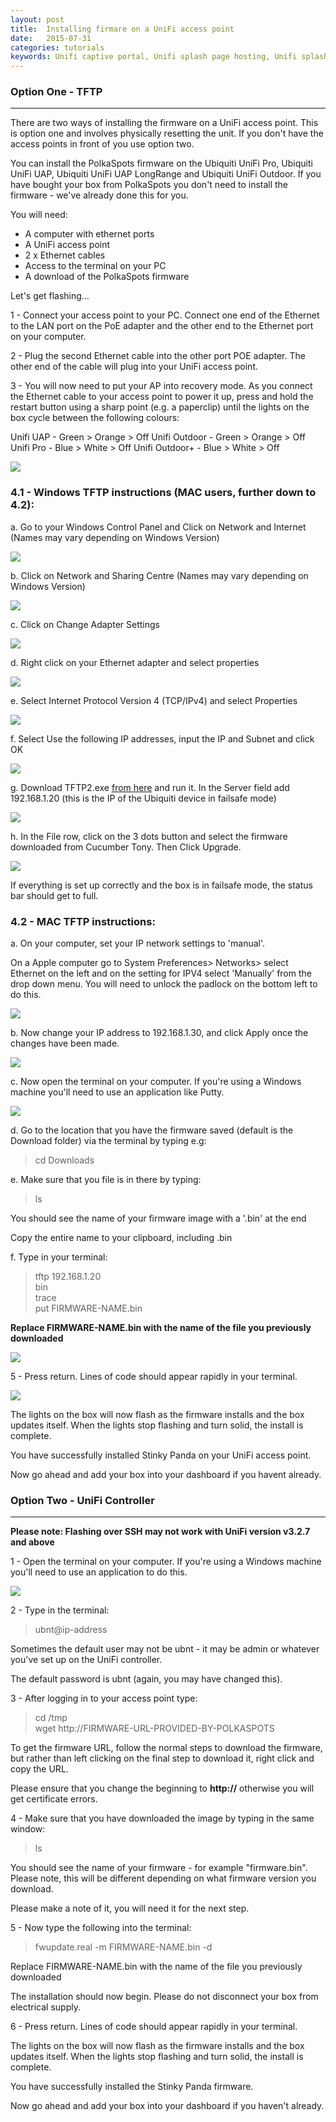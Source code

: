 ```yaml
---
layout: post
title:  Installing firmare on a UniFi access point
date:   2015-07-31
categories: tutorials
keywords: Unifi captive portal, Unifi splash page hosting, Unifi splash page not working, Unifi splash page template, Unifi splash page free, Unifi splash page html, Unifi firmware, OpenWRT, tftp, how to flash Unifi, ssh, ubiquity
---
```


<h3>Option One - TFTP</h3>
<hr>

There are two ways of installing the firmware on a UniFi access point. This is option one and involves physically resetting the unit. If you don't have the access points in front of you use option two.

You can install the PolkaSpots firmware on the Ubiquiti UniFi Pro, Ubiquiti UniFi UAP, Ubiquiti UniFi UAP LongRange and Ubiquiti UniFi Outdoor. If you have bought your box from PolkaSpots you don't need to install the firmware - we've already done this for you.

You will need:
<ul>
<li>A computer with ethernet ports</li>
<li>A UniFi access point</li>
<li>2 x Ethernet cables</li>
<li>Access to the terminal on your PC</li>
<li>A download of the PolkaSpots firmware</li>
</ul>

Let's get flashing...

1 - Connect your access point to your PC. Connect one end of the Ethernet to the LAN port on the PoE adapter and the other end to the Ethernet port on your computer.

2 - Plug the second Ethernet cable into the other port POE adapter. The other end of the cable will plug into your UniFi access point.

3 - You will now need to put your AP into recovery mode. As you connect the Ethernet cable to your access point to power it up, press and hold the restart button using a sharp point (e.g. a paperclip) until the lights on the box cycle between the following colours:

Unifi UAP - Green > Orange > Off
Unifi Outdoor - Green > Orange > Off
Unifi Pro - Blue > White > Off
Unifi Outdoor+ - Blue > White > Off

<div class="text-center">
<img src="/images/community/tutorials/unifi-flash/box-recover.gif">
</div>

<h3>4.1 - Windows TFTP instructions (MAC users, further down to 4.2):</h3>

a. Go to your Windows Control Panel and Click on Network and Internet (Names may vary depending on Windows Version)

<div class="text-center">
<img src="/images/community/tutorials/unifi-flash/control-panel.png">
</div>

b. Click on Network and Sharing Centre (Names may vary depending on Windows Version)

<div class="text-center">
<img src="/images/community/tutorials/unifi-flash/network-sharing.png">
</div>

c. Click on Change Adapter Settings

<div class="text-center">
<img src="/images/community/tutorials/unifi-flash/adapter-settings.png">
</div>

d. Right click on your Ethernet adapter and select properties

<div class="text-center">
<img src="/images/community/tutorials/unifi-flash/ethernet-prop.png">
</div>

e. Select Internet Protocol Version 4 (TCP/IPv4) and select Properties

<div class="text-center">
<img src="/images/community/tutorials/unifi-flash/ip4.png">
</div>

f. Select Use the following IP addresses, input the IP and Subnet and click OK

<div class="text-center">
<img src="/images/community/tutorials/unifi-flash/ip-range.png">
</div>

g. Download TFTP2.exe <a href="https://s3.amazonaws.com/elevio-article-assets/5538eac84ebbe/553a66479bf5a_tftp2.exe">from here</a> and run it. In the Server field add 192.168.1.20 (this is the IP of the Ubiquiti device in failsafe mode)

<div class="text-center">
<img src="/images/community/tutorials/unifi-flash/tftp2.png">
</div>

h. In the File row, click on the 3 dots button and select the firmware downloaded from Cucumber Tony. Then Click Upgrade.

<div class="text-center">
<img src="/images/community/tutorials/unifi-flash/tftp-upgrade.png">
</div>

If everything is set up correctly and the box is in failsafe mode, the status bar should get to full.

<h3>4.2 - MAC TFTP instructions:</h3>

a. On your computer, set your IP network settings to 'manual'.

On a Apple computer go to System Preferences> Networks> select Ethernet on the left and on the setting for IPV4 select 'Manually' from the drop down menu. You will need to unlock the padlock on the bottom left to do this.

<div class="text-center">
<img src="/images/community/tutorials/unifi-flash/apple-network.png">
</div>

b. Now change your IP address to 192.168.1.30, and click Apply once the changes have been made.

<div class="text-center">
<img src="/images/community/tutorials/unifi-flash/apple-ip.png">
</div>

c. Now open the terminal on your computer. If you're using a Windows machine you'll need to use an application like Putty.

<div class="text-center">
<img src="/images/community/tutorials/unifi-flash/apple-terminal.png">
</div>

d. Go to the location that you have the firmware saved (default is the Download folder) via the terminal by typing e.g:

<blockquote>cd Downloads</blockquote>


e. Make sure that you file is in there by typing:

<blockquote>ls</blockquote>

You should see the name of your firmware image with a '.bin' at the end

Copy the entire name to your clipboard, including .bin

f. Type in your terminal:

<blockquote>
tftp 192.168.1.20<br>
bin<br>
trace<br>
put FIRMWARE-NAME.bin
</blockquote>

<b>Replace FIRMWARE-NAME.bin with the name of the file you previously downloaded</b>

<div class="text-center">
<img src="/images/community/tutorials/unifi-flash/tftp-terminal.png">
</div>

5 - Press return. Lines of code should appear rapidly in your terminal.

<div class="text-center">
<img src="/images/community/tutorials/unifi-flash/tftp-finish.png">
</div>

The lights on the box will now flash as the firmware installs and the box updates itself. When the lights stop flashing and turn solid, the install is complete.

You have successfully installed Stinky Panda on your UniFi access point.

Now go ahead and add your box into your dashboard if you havent already.


<h3>Option Two - UniFi Controller</h3>
<hr>

<b>Please note: Flashing over SSH may not work with UniFi version v3.2.7 and above</b>

1 - Open the terminal on your computer. If you're using a Windows machine you'll need to use an application to do this.

<div class="text-center">
<img src="/images/community/tutorials/unifi-flash/apple-terminal.png">
</div>

2 - Type in the terminal:

<blockquote>ubnt@ip-address</blockquote>

Sometimes the default user may not be ubnt - it may be admin or whatever you've set up on the UniFi controller.

The default password is ubnt (again, you may have changed this).

3 - After logging in to your access point type:

<blockquote>
cd /tmp
<br>
wget http://FIRMWARE-URL-PROVIDED-BY-POLKASPOTS
</blockquote>


To get the firmware URL, follow the normal steps to download the firmware, but rather than left clicking on the final step to download it, right click and copy the URL.

Please ensure that you change the beginning to <b>http://</b> otherwise you will get certificate errors.

4 - Make sure that you have downloaded the image by typing in the same window:

<blockquote>ls</blockquote>

You should see the name of your firmware - for example "firmware.bin". Please note, this will be different depending on what firmware version you download.

Please make a note of it, you will need it for the next step.

5 - Now type the following into the terminal:

<blockquote>fwupdate.real -m FIRMWARE-NAME.bin -d</blockquote>

Replace FIRMWARE-NAME.bin with the name of the file you previously downloaded

The installation should now begin. Please do not disconnect your box from electrical supply.

6 - Press return. Lines of code should appear rapidly in your terminal.

The lights on the box will now flash as the firmware installs and the box updates itself. When the lights stop flashing and turn solid, the install is complete.

You have successfully installed the Stinky Panda firmware.

Now go ahead and add your box into your dashboard if you haven't already.



